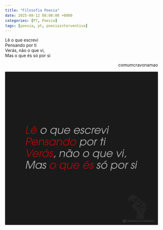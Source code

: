 ```yaml
---
title: "Filosofia Poesia"
date: 2025-08-12 08:00:00 +0000
categories: [PT, Poesia]
tags: [poesia, pt, poesiainterventiva]
---
```


<div style="color:Platinum">
<p>
Lê o que escrevi<br>
Pensando por ti<br>
Verás, não o que vi,<br>
Mas o que és só por si<br>
</p>
</div>
<p style="text-align:right">comumcravonamao</p>

![filosofia-poesia](assets/images/filosofia-poesia.png)
